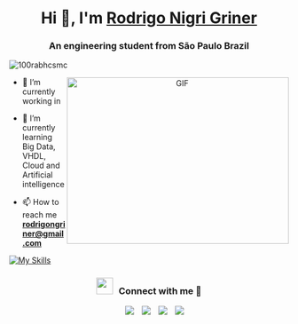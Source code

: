 <h1 align="center">Hi 👋, I'm <a href="https://github.com/rodrigonigri" target="blank">
Rodrigo Nigri Griner</a></h1>
<h3 align="center">An engineering student from São Paulo Brazil</h3>

<p align="left"> <img src="https://komarev.com/ghpvc/?username=rodrigonigri&label=Profile%20views&color=0e75b6&style=flat" alt="100rabhcsmc" /> </p>

<a target="_blank" align="center">
  <img align="right" top="500" height="300" width="400" alt="GIF" src="https://media.giphy.com/media/SWoSkN6DxTszqIKEqv/giphy.gif">
</a>

- 🔭 I’m currently working in 

- 🌱 I’m currently learning Big Data, VHDL, Cloud and Artificial intelligence

- 📫 How to reach me **rodrigongriner@gmail.com**

[![My Skills](https://skillicons.dev/icons?i=py,react,js,html,css,c,django,docker,eclipse,fastapi,git,java,linux,mysql,nodejs)](https://skillicons.dev)

<h3 align="center" > <img src="https://media.giphy.com/media/iY8CRBdQXODJSCERIr/giphy.gif" width="30" height="30" style="margin-right: 10px;">Connect with me 🤝 </h3>

<p align="center">

 <div align="center"  class="icons-social" style="margin-left: 10px;">
        <a style="margin-left: 10px;"  target="_blank" href="https://www.linkedin.com/in/">
			<img src="https://img.icons8.com/doodle/40/000000/linkedin--v2.png"></a>
        <a style="margin-left: 10px;" target="_blank" href="https://github.com/rodrigonigri">
		  <img src="https://img.icons8.com/doodle/40/000000/github--v1.png"></a>
        <a style="margin-left: 10px;" target="_blank" href="https://instagram.com/ronigriner_">
			<img src="https://img.icons8.com/doodle/40/000000/instagram-new--v2.png"></a>
		<a style="margin-left: 10px;" target="_blank" href="https://twitter.com/GrinerNigri">
			<img src="https://img.icons8.com/doodle/1x/twitter-squared--v2.png" ></a>
      </div>

</p>
